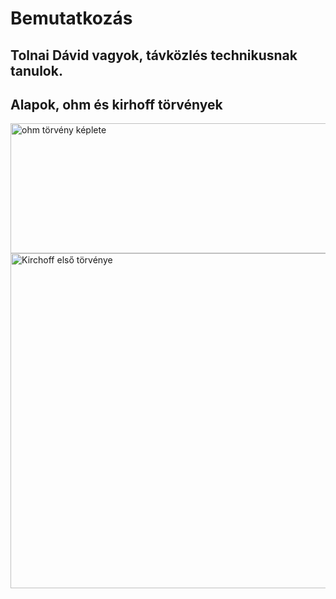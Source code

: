# Bemutatkozás
Tolnai Dávid vagyok, távközlés technikusnak tanulok.
---
## Alapok, ohm és kirhoff törvények

<img width="523" height="208" alt="ohm törvény képlete" src="https://github.com/user-attachments/assets/a2f43c18-bcf4-4cbe-bd66-65f2bfd23f79" />
<img width="857" height="536" alt="Kirchoff első törvénye" src="https://github.com/user-attachments/assets/5281208e-e974-47c5-97d5-4213daefcc77" />
